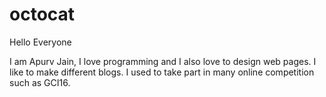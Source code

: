 # octocat

Hello  Everyone

I am Apurv Jain, I love programming and I also love to design web pages. I like to make different blogs. I used to take part in many online competition such as GCI16.
